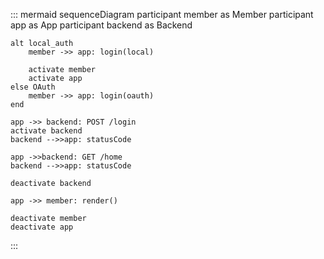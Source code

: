 ::: mermaid
sequenceDiagram
    participant member as Member
    participant app as App
    participant backend as Backend


    alt local_auth
        member ->> app: login(local)

        activate member
        activate app
    else OAuth
        member ->> app: login(oauth)
    end

    app ->> backend: POST /login
    activate backend
    backend -->>app: statusCode
  
    app ->>backend: GET /home
    backend -->>app: statusCode

    deactivate backend

    app ->> member: render()

    deactivate member
    deactivate app
:::